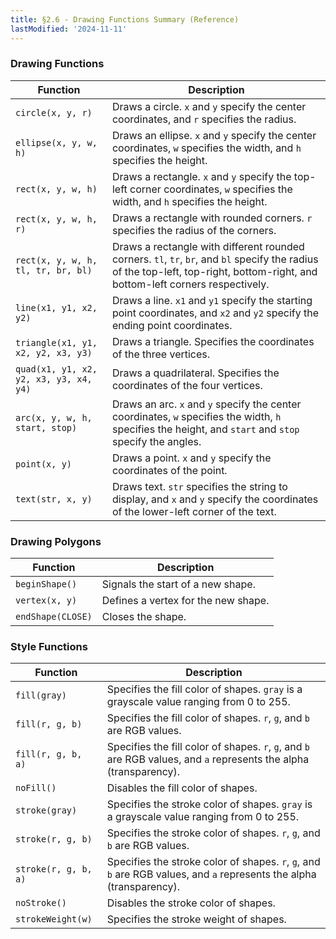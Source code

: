 ```yaml
---
title: §2.6 - Drawing Functions Summary (Reference)
lastModified: '2024-11-11'
---
```


### Drawing Functions

| Function                               | Description                                                                                                                                                                     |
| -------------------------------------- | ------------------------------------------------------------------------------------------------------------------------------------------------------------------------------- |
| `circle(x, y, r)`                      | Draws a circle. `x` and `y` specify the center coordinates, and `r` specifies the radius.                                                                                       |
| `ellipse(x, y, w, h)`                  | Draws an ellipse. `x` and `y` specify the center coordinates, `w` specifies the width, and `h` specifies the height.                                                            |
| `rect(x, y, w, h)`                     | Draws a rectangle. `x` and `y` specify the top-left corner coordinates, `w` specifies the width, and `h` specifies the height.                                                  |
| `rect(x, y, w, h, r)`                  | Draws a rectangle with rounded corners. `r` specifies the radius of the corners.                                                                                                |
| `rect(x, y, w, h, tl, tr, br, bl)`     | Draws a rectangle with different rounded corners. `tl`, `tr`, `br`, and `bl` specify the radius of the top-left, top-right, bottom-right, and bottom-left corners respectively. |
| `line(x1, y1, x2, y2)`                 | Draws a line. `x1` and `y1` specify the starting point coordinates, and `x2` and `y2` specify the ending point coordinates.                                                     |
| `triangle(x1, y1, x2, y2, x3, y3)`     | Draws a triangle. Specifies the coordinates of the three vertices.                                                                                                              |
| `quad(x1, y1, x2, y2, x3, y3, x4, y4)` | Draws a quadrilateral. Specifies the coordinates of the four vertices.                                                                                                          |
| `arc(x, y, w, h, start, stop)`         | Draws an arc. `x` and `y` specify the center coordinates, `w` specifies the width, `h` specifies the height, and `start` and `stop` specify the angles.                         |
| `point(x, y)`                          | Draws a point. `x` and `y` specify the coordinates of the point.                                                                                                                |
| `text(str, x, y)`                      | Draws text. `str` specifies the string to display, and `x` and `y` specify the coordinates of the lower-left corner of the text.                                                |

### Drawing Polygons

| Function          | Description                         |
| ----------------- | ----------------------------------- |
| `beginShape()`    | Signals the start of a new shape.   |
| `vertex(x, y)`    | Defines a vertex for the new shape. |
| `endShape(CLOSE)` | Closes the shape.                   |

### Style Functions

| Function             | Description                                                                                                          |
| -------------------- | -------------------------------------------------------------------------------------------------------------------- |
| `fill(gray)`         | Specifies the fill color of shapes. `gray` is a grayscale value ranging from 0 to 255.                               |
| `fill(r, g, b)`      | Specifies the fill color of shapes. `r`, `g`, and `b` are RGB values.                                                |
| `fill(r, g, b, a)`   | Specifies the fill color of shapes. `r`, `g`, and `b` are RGB values, and `a` represents the alpha (transparency).   |
| `noFill()`           | Disables the fill color of shapes.                                                                                   |
| `stroke(gray)`       | Specifies the stroke color of shapes. `gray` is a grayscale value ranging from 0 to 255.                             |
| `stroke(r, g, b)`    | Specifies the stroke color of shapes. `r`, `g`, and `b` are RGB values.                                              |
| `stroke(r, g, b, a)` | Specifies the stroke color of shapes. `r`, `g`, and `b` are RGB values, and `a` represents the alpha (transparency). |
| `noStroke()`         | Disables the stroke color of shapes.                                                                                 |
| `strokeWeight(w)`    | Specifies the stroke weight of shapes.                                                                               |
